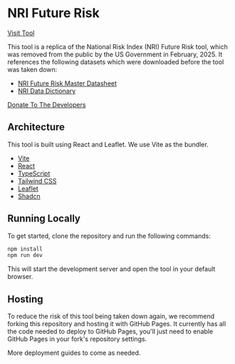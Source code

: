 # NRI Future Risk

[Visit Tool](https://fulton-ring.github.io/nri-future-risk/)

This tool is a replica of the National Risk Index (NRI) Future Risk tool, which
was removed from the public by the US Government in February, 2025. It
references the following datasets which were downloaded before the tool was
taken down:

- [NRI Future Risk Master Datasheet](https://github.com/fulton-ring/nri-future-risk/tree/main/public/nri-future-risk/NRI_Future_Risk_Master_Datasheet_12052024.xlsx)
- [NRI Data Dictionary](https://github.com/fulton-ring/nri-future-risk/tree/main/public/nri-future-risk/NRI_Data_Dictionary.xlsx)

[Donate To The Developers](https://buymeacoffee.com/herzo175)

## Architecture

This tool is built using React and Leaflet. We use Vite
as the bundler.

- [Vite](https://vitejs.dev/)
- [React](https://reactjs.org/)
- [TypeScript](https://www.typescriptlang.org/)
- [Tailwind CSS](https://tailwindcss.com/)
- [Leaflet](https://leafletjs.com/)
- [Shadcn](https://ui.shadcn.com/)

## Running Locally

To get started, clone the repository and run the following commands:

```bash
npm install
npm run dev
```

This will start the development server and open the tool in your default browser.

## Hosting

To reduce the risk of this tool being taken down again, we recommend forking
this repository and hosting it with GitHub Pages. It currently has all the code
needed to deploy to GitHub Pages, you'll just need to enable GitHub Pages in
your fork's repository settings.

More deployment guides to come as needed.
